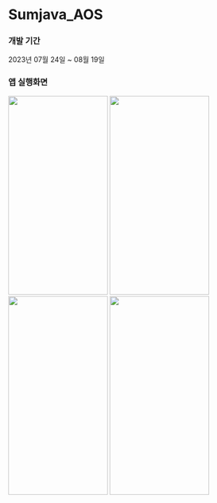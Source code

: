 # Sumjava_AOS

### 개발 기간
2023년 07월 24일 ~ 08월 19일

### 앱 실행화면
<img src="https://github.com/Kyxxn/Sumjava_AOS/assets/129862357/c5b21a48-48e0-4541-9838-e09c5cbea60c" width="200" height="400"/>
<img src="https://github.com/Kyxxn/Sumjava_AOS/assets/129862357/07d58566-2e09-4075-b96b-7fe3de231a4e" width="200" height="400"/>
<img src="https://github.com/Kyxxn/Sumjava_AOS/assets/129862357/95e536f8-5790-4a44-abfa-b6d5540eb75c" width="200" height="400"/>
<img src="https://github.com/Kyxxn/Sumjava_AOS/assets/129862357/9249ddd1-1ea7-46d7-af1d-afa985857c03" width="200" height="400"/>

